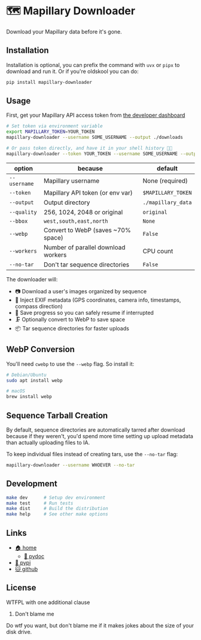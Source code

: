 # 🗺️ Mapillary Downloader

Download your Mapillary data before it's gone.

## Installation

Installation is optional, you can prefix the command with `uvx` or `pipx` to
download and run it. Or if you're oldskool you can do:

```bash
pip install mapillary-downloader
```

## Usage

First, get your Mapillary API access token from
[the developer dashboard](https://www.mapillary.com/dashboard/developers)

```bash
# Set token via environment variable
export MAPILLARY_TOKEN=YOUR_TOKEN
mapillary-downloader --username SOME_USERNAME --output ./downloads

# Or pass token directly, and have it in your shell history 💩👀
mapillary-downloader --token YOUR_TOKEN --username SOME_USERNAME --output ./downloads
```

| option        | because                               | default            |
| ------------- | ------------------------------------- | ------------------ |
| `--username`  | Mapillary username                    | None (required)    |
| `--token`     | Mapillary API token (or env var)      | `$MAPILLARY_TOKEN` |
| `--output`    | Output directory                      | `./mapillary_data` |
| `--quality`   | 256, 1024, 2048 or original           | `original`         |
| `--bbox`      | `west,south,east,north`               | `None`             |
| `--webp`      | Convert to WebP (saves ~70% space)    | `False`            |
| `--workers`   | Number of parallel download workers   | CPU count          |
| `--no-tar`    | Don't tar sequence directories        | `False`            |

The downloader will:

* 📷 Download a user's images organized by sequence
* 📜 Inject EXIF metadata (GPS coordinates, camera info, timestamps,
  compass direction)
* 🛟 Save progress so you can safely resume if interrupted
* 🗜️ Optionally convert to WebP to save space
* 📦 Tar sequence directories for faster uploads

## WebP Conversion

You'll need `cwebp` to use the `--webp` flag. So install it:

```bash
# Debian/Ubuntu
sudo apt install webp

# macOS
brew install webp
```

## Sequence Tarball Creation

By default, sequence directories are automatically tarred after download because
if they weren't, you'd spend more time setting up upload metadata than actually
uploading files to IA.

To keep individual files instead of creating tars, use the `--no-tar` flag:

```bash
mapillary-downloader --username WHOEVER --no-tar
```

## Development

```bash
make dev      # Setup dev environment
make test     # Run tests
make dist     # Build the distribution
make help     # See other make options
```

## Links

* [🏠 home](https://bitplane.net/dev/python/mapillary_downloader)
  * [📖 pydoc](https://bitplane.net/dev/python/mapillary_downloader/pydoc)
* [🐍 pypi](https://pypi.org/project/mapillary-downloader)
* [🐱 github](https://github.com/bitplane/mapillary_downloader)

## License

WTFPL with one additional clause

1. Don't blame me

Do wtf you want, but don't blame me if it makes jokes about the size of your
disk drive.

